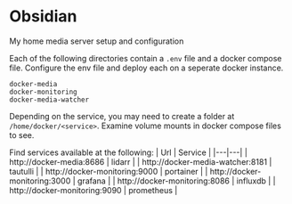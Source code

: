 # Obsidian
My home media server setup and configuration

Each of the following directories contain a `.env` file and a docker compose file. Configure the env file and deploy each on a seperate docker instance.
```
docker-media
docker-monitoring
docker-media-watcher
``` 

Depending on the service, you may need to create a folder at `/home/docker/<service>`. Examine volume mounts in docker compose files to see.

Find services available at the following:
| Url | Service |
|---|---|
| http://docker-media:8686 | lidarr |
| http://docker-media-watcher:8181 | tautulli |
| http://docker-monitoring:9000 | portainer |
| http://docker-monitoring:3000 | grafana |
| http://docker-monitoring:8086 | influxdb |
| http://docker-monitoring:9090 | prometheus |
